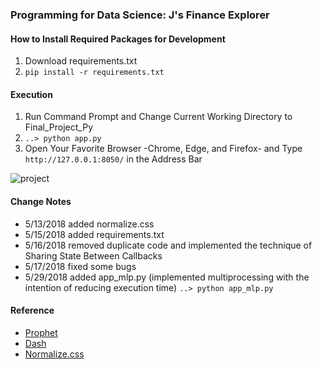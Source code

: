 ### Programming for Data Science: J's Finance Explorer

#### How to Install Required Packages for Development
1. Download requirements.txt
2. `pip install -r requirements.txt`

#### Execution
1. Run Command Prompt and Change Current Working Directory to Final_Project_Py
2. `..> python app.py`
3. Open Your Favorite Browser -Chrome, Edge, and Firefox- and Type `http://127.0.0.1:8050/` in the Address Bar

![project](https://user-images.githubusercontent.com/22257488/40204844-908f2eba-59ef-11e8-9153-cadb72135b16.png)

#### Change Notes
- 5/13/2018 added normalize.css
- 5/15/2018 added requirements.txt
- 5/16/2018 removed duplicate code and implemented the technique of Sharing State Between Callbacks
- 5/17/2018 fixed some bugs
- 5/29/2018 added app_mlp.py (implemented multiprocessing with the intention of reducing execution time)
  `..> python app_mlp.py`

#### Reference
- [Prophet](https://facebook.github.io/prophet/)
- [Dash](https://dash.plot.ly/)
- [Normalize.css](https://necolas.github.io/normalize.css/)
